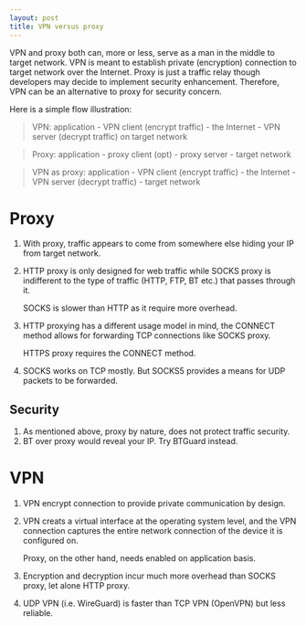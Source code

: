 ```yaml
---
layout: post
title: VPN versus proxy
---
```


VPN and proxy both can, more or less, serve as a man in the middle to target network. VPN is meant to establish private (encryption) connection to target network over the Internet. Proxy is just a traffic relay though developers may decide to implement security enhancement. Therefore, VPN can be an alternative to proxy for security concern.

Here is a simple flow illustration:

>VPN: application - VPN client (encrypt traffic) - the Internet - VPN server (decrypt traffic) on target network

>Proxy: application - proxy client (opt) - proxy server - target network

>VPN as proxy: application - VPN client (encrypt traffic) - the Internet - VPN server (decrypt traffic) - target network

# Proxy

1. With proxy, traffic appears to come from somewhere else hiding your IP from target network.
2. HTTP proxy is only designed for web traffic while SOCKS proxy is indifferent to the type of traffic (HTTP, FTP, BT etc.) that passes through it.

   SOCKS is slower than HTTP as it require more overhead.
3. HTTP proxying has a different usage model in mind, the CONNECT method allows for forwarding TCP connections like SOCKS proxy.

   HTTPS proxy requires the CONNECT method.
4. SOCKS works on TCP mostly. But SOCKS5 provides a means for UDP packets to be forwarded.

## Security

1. As mentioned above, proxy by nature, does not protect traffic security.
2. BT over proxy would reveal your IP. Try BTGuard instead.

# VPN

1. VPN encrypt connection to provide private communication by design.
2. VPN creats a virtual interface at the operating system level, and the VPN connection captures the entire network connection of the device it is configured on.

   Proxy, on the other hand, needs enabled on application basis.
3. Encryption and decryption incur much more overhead than SOCKS proxy, let alone HTTP proxy.
4. UDP VPN (i.e. WireGuard) is faster than TCP VPN (OpenVPN) but less reliable.
